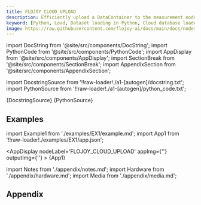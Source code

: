 ```yaml
---
title: FLOJOY_CLOUD_UPLOAD
description: Efficiently upload a DataContainer to the measurement node on the FloJoy Cloud. The DataContainer can later be retrieved with the Flojoy Cloud Download node.
keyword: [Python, Load, Dataset loading in Python, Cloud database loader, Data loading from cloud, Flojoy Cloud Database Loader, Cloud data import, Python data retrieval, Cloud data processing, Efficient data loading, Streamline cloud data access, Cloud data integration, Data loading for analysis]
image: https://raw.githubusercontent.com/flojoy-ai/docs/main/docs/nodes/LOADERS/CLOUD_DATABASE/FLOJOY_CLOUD_UPLOAD/examples/EX1/output.jpeg
--- 
```


[//]: # 'Custom component imports'

import DocString from '@site/src/components/DocString';
import PythonCode from '@site/src/components/PythonCode';
import AppDisplay from '@site/src/components/AppDisplay';
import SectionBreak from '@site/src/components/SectionBreak';
import AppendixSection from '@site/src/components/AppendixSection';

[//]: # 'Docstring'

import DocstringSource from '!!raw-loader!./a1-[autogen]/docstring.txt';
import PythonSource from '!!raw-loader!./a1-[autogen]/python_code.txt';

<DocString>{DocstringSource}</DocString>
<PythonCode GLink='LOADERS/CLOUD_DATABASE/FLOJOY_CLOUD_UPLOAD/FLOJOY_CLOUD_UPLOAD.py'>{PythonSource}</PythonCode>

<SectionBreak />

[//]: # 'Examples'

## Examples

import Example1 from './examples/EX1/example.md';
import App1 from '!!raw-loader!./examples/EX1/app.json';

<AppDisplay
nodeLabel='FLOJOY_CLOUD_UPLOAD'
appImg={''}
outputImg={''} >
{App1}
</AppDisplay>

<Example1 />

<SectionBreak />
  


[//]: # 'Appendix'

import Notes from './appendix/notes.md';
import Hardware from './appendix/hardware.md';
import Media from './appendix/media.md';

## Appendix

<AppendixSection index={0} folderPath='nodes/LOADERS/CLOUD_DATABASE/FLOJOY_CLOUD_UPLOAD/appendix/'><Notes /></AppendixSection>
<AppendixSection index={1} folderPath='nodes/LOADERS/CLOUD_DATABASE/FLOJOY_CLOUD_UPLOAD/appendix/'><Hardware /></AppendixSection>
<AppendixSection index={2} folderPath='nodes/LOADERS/CLOUD_DATABASE/FLOJOY_CLOUD_UPLOAD/appendix/'><Media /></AppendixSection>
